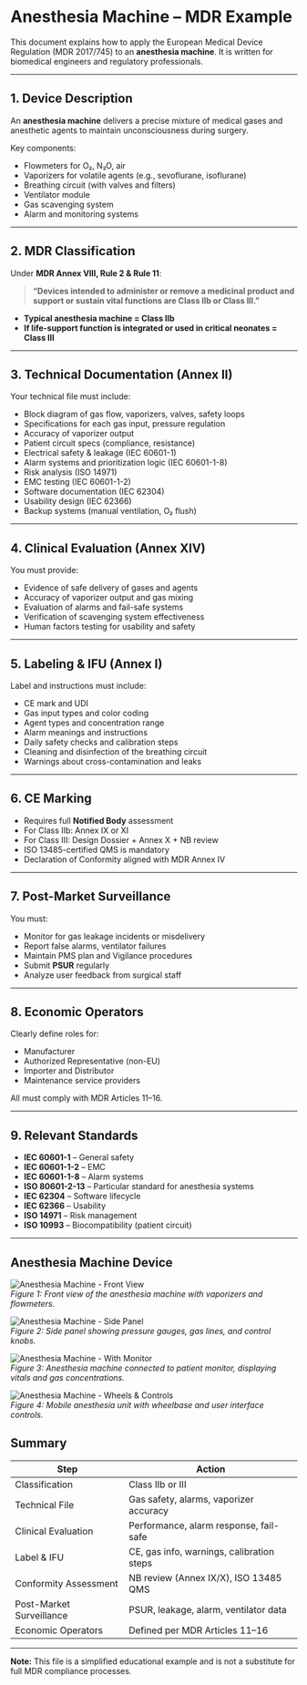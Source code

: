 # Anesthesia Machine – MDR Example

This document explains how to apply the European Medical Device Regulation (MDR 2017/745) to an **anesthesia machine**. It is written for biomedical engineers and regulatory professionals.

---

##  1. Device Description

An **anesthesia machine** delivers a precise mixture of medical gases and anesthetic agents to maintain unconsciousness during surgery.

Key components:
- Flowmeters for O₂, N₂O, air
- Vaporizers for volatile agents (e.g., sevoflurane, isoflurane)
- Breathing circuit (with valves and filters)
- Ventilator module
- Gas scavenging system
- Alarm and monitoring systems

---

##  2. MDR Classification

Under **MDR Annex VIII, Rule 2 & Rule 11**:

> **“Devices intended to administer or remove a medicinal product and support or sustain vital functions are Class IIb or Class III.”**

- **Typical anesthesia machine = Class IIb**  
- **If life-support function is integrated or used in critical neonates = Class III**

---

##  3. Technical Documentation (Annex II)

Your technical file must include:

- Block diagram of gas flow, vaporizers, valves, safety loops
- Specifications for each gas input, pressure regulation
- Accuracy of vaporizer output
- Patient circuit specs (compliance, resistance)
- Electrical safety & leakage (IEC 60601-1)
- Alarm systems and prioritization logic (IEC 60601-1-8)
- Risk analysis (ISO 14971)
- EMC testing (IEC 60601-1-2)
- Software documentation (IEC 62304)
- Usability design (IEC 62366)
- Backup systems (manual ventilation, O₂ flush)

---

##  4. Clinical Evaluation (Annex XIV)

You must provide:

- Evidence of safe delivery of gases and agents
- Accuracy of vaporizer output and gas mixing
- Evaluation of alarms and fail-safe systems
- Verification of scavenging system effectiveness
- Human factors testing for usability and safety

---

##  5. Labeling & IFU (Annex I)

Label and instructions must include:

- CE mark and UDI
- Gas input types and color coding
- Agent types and concentration range
- Alarm meanings and instructions
- Daily safety checks and calibration steps
- Cleaning and disinfection of the breathing circuit
- Warnings about cross-contamination and leaks

---

##  6. CE Marking

- Requires full **Notified Body** assessment  
- For Class IIb: Annex IX or XI  
- For Class III: Design Dossier + Annex X + NB review  
- ISO 13485-certified QMS is mandatory  
- Declaration of Conformity aligned with MDR Annex IV

---

##  7. Post-Market Surveillance

You must:

- Monitor for gas leakage incidents or misdelivery
- Report false alarms, ventilator failures
- Maintain PMS plan and Vigilance procedures
- Submit **PSUR** regularly
- Analyze user feedback from surgical staff

---

##  8. Economic Operators

Clearly define roles for:

- Manufacturer
- Authorized Representative (non-EU)
- Importer and Distributor
- Maintenance service providers

All must comply with MDR Articles 11–16.

---

##  9. Relevant Standards

- **IEC 60601-1** – General safety
- **IEC 60601-1-2** – EMC
- **IEC 60601-1-8** – Alarm systems
- **ISO 80601-2-13** – Particular standard for anesthesia systems
- **IEC 62304** – Software lifecycle
- **IEC 62366** – Usability
- **ISO 14971** – Risk management
- **ISO 10993** – Biocompatibility (patient circuit)

---
## Anesthesia Machine Device

![Anesthesia Machine - Front View](assets/images/anesthesia_machine/anesthesia_machine_front_view.jpg)  
*Figure 1: Front view of the anesthesia machine with vaporizers and flowmeters.*

![Anesthesia Machine - Side Panel](assets/images/anesthesia_machine/anesthesia_machine_side_panel.jpg)  
*Figure 2: Side panel showing pressure gauges, gas lines, and control knobs.*

![Anesthesia Machine - With Monitor](assets/images/anesthesia_machine/anesthesia_machine_with_monitor.jpg)  
*Figure 3: Anesthesia machine connected to patient monitor, displaying vitals and gas concentrations.*

![Anesthesia Machine - Wheels & Controls](assets/images/anesthesia_machine/anesthesia_machine_wheels_and_controls.jpg)  
*Figure 4: Mobile anesthesia unit with wheelbase and user interface controls.*



##  Summary

| Step                         | Action                                      |
|------------------------------|---------------------------------------------|
| Classification               | Class IIb or III                            |
| Technical File               | Gas safety, alarms, vaporizer accuracy      |
| Clinical Evaluation          | Performance, alarm response, fail-safe      |
| Label & IFU                  | CE, gas info, warnings, calibration steps   |
| Conformity Assessment        | NB review (Annex IX/X), ISO 13485 QMS       |
| Post-Market Surveillance     | PSUR, leakage, alarm, ventilator data       |
| Economic Operators           | Defined per MDR Articles 11–16              |

---

**Note:** This file is a simplified educational example and is not a substitute for full MDR compliance processes.
